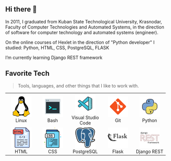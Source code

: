 ## Hi there 👋

<!--
**iKogep23/iKogep23** is a ✨ _special_ ✨ repository because its `README.md` (this file) appears on your GitHub profile.

Here are some ideas to get you started:

- 🔭 I’m currently working on ...
- 🌱 I’m currently learning ...
- 👯 I’m looking to collaborate on ...
- 🤔 I’m looking for help with ...
- 💬 Ask me about ...
- 📫 How to reach me: ...
- 😄 Pronouns: ...
- ⚡ Fun fact: ...
-->


In 2011, I graduated from Kuban State Technological University, Krasnodar, Faculty of Computer Technologies and Automated Systems, in the direction of software for computer technology and automated systems (engineer).

On the online courses of Hexlet in the direction of "Python developer" I studied: Python, HTML, CSS, PostgreSQL, FLASK

I’m currently learning Django REST framework


<h2 align="left" id="iKogep23-tech">Favorite Tech</h2>

> Tools, languages, and other things that I like to work with.

<table>
  <tr>
    <td align="center" width="96">
      <a href="#iKogep23-tech">
        <img src="./img/linux-96.png" width="64" height="64" alt="Linux" />
      </a>
      <br>Linux
    </td>
    <td align="center" width="96">
      <a href="#iKogep23-tech">
        <img src="./img/bash-96.png" width="64" height="64" alt="Bash" />
      </a>
      <br>Bash
    </td>
    <td align="center" width="96">
      <a href="#iKogep23-tech">
        <img src="./img/visual-studio-code-2019-100.png" width="64" height="64" alt="Visual Studio Code" />
      </a>
      <br>Visual Studio Code
    </td>
    <td align="center" width="96">
      <a href="#iKogep23-tech">
        <img src="./img/git-96.png" width="64" height="64" alt="Git" />
      </a>
      <br>Git
    </td>
    <td align="center" width="96">
      <a href="#iKogep23-tech">
        <img src="./img/python-100.png" width="64" height="64" alt="Python" />
      </a>
      <br>Python
    </td>
  </tr>
  <tr>
    <td align="center" width="96">
      <a href="#iKogep23-tech">
        <img src="./img/html-96.png" width="64" height="64" alt="HTML" />
      </a>
      <br>HTML
    </td>
    <td align="center" width="96">
      <a href="#iKogep23-tech">
        <img src="./img/css-64.png" width="64" height="64" alt="CSS" />
      </a>
      <br>CSS
    </td>
    <td align="center" width="96">
      <a href="#iKogep23-tech">
        <img src="./img/postgresql-96.png" width="64" height="64" alt="PostgreSQL" />
      </a>
      <br>PostgreSQL
    </td>
    <td align="center" width="96">
      <a href="#iKogep23-tech">
        <img src="./img/flask-100.png" width="64" height="64" alt="Flask" />
      </a>
      <br>Flask
    </td>
    <td align="center" width="96">
      <a href="#iKogep23-tech">
        <img src="./img/Django_REST.png" width="64" height="64" alt="Django REST" />
      </a>
      <br>Django REST
    </td>
  </tr>
</table>

